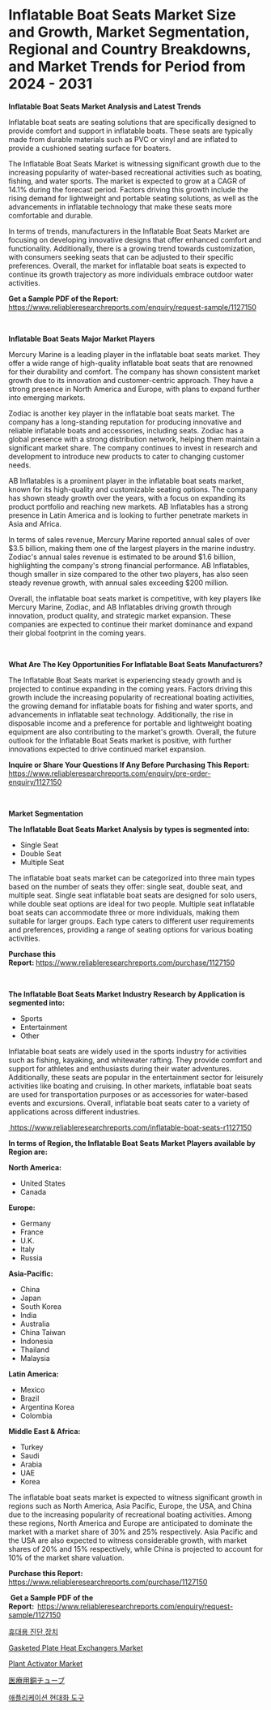 <p><h1>Inflatable Boat Seats Market Size and Growth, Market Segmentation, Regional and Country Breakdowns, and Market Trends for Period from 2024 -  2031</h1></p><p><strong>Inflatable Boat Seats Market Analysis and Latest Trends</strong></p>
<p><p>Inflatable boat seats are seating solutions that are specifically designed to provide comfort and support in inflatable boats. These seats are typically made from durable materials such as PVC or vinyl and are inflated to provide a cushioned seating surface for boaters.</p><p>The Inflatable Boat Seats Market is witnessing significant growth due to the increasing popularity of water-based recreational activities such as boating, fishing, and water sports. The market is expected to grow at a CAGR of 14.1% during the forecast period. Factors driving this growth include the rising demand for lightweight and portable seating solutions, as well as the advancements in inflatable technology that make these seats more comfortable and durable.</p><p>In terms of trends, manufacturers in the Inflatable Boat Seats Market are focusing on developing innovative designs that offer enhanced comfort and functionality. Additionally, there is a growing trend towards customization, with consumers seeking seats that can be adjusted to their specific preferences. Overall, the market for inflatable boat seats is expected to continue its growth trajectory as more individuals embrace outdoor water activities.</p></p>
<p><strong>Get a Sample PDF of the Report:&nbsp;</strong> <a href="https://www.reliableresearchreports.com/enquiry/request-sample/1127150">https://www.reliableresearchreports.com/enquiry/request-sample/1127150</a></p>
<p>&nbsp;</p>
<p><strong>Inflatable Boat Seats Major Market Players</strong></p>
<p><p>Mercury Marine is a leading player in the inflatable boat seats market. They offer a wide range of high-quality inflatable boat seats that are renowned for their durability and comfort. The company has shown consistent market growth due to its innovation and customer-centric approach. They have a strong presence in North America and Europe, with plans to expand further into emerging markets.</p><p>Zodiac is another key player in the inflatable boat seats market. The company has a long-standing reputation for producing innovative and reliable inflatable boats and accessories, including seats. Zodiac has a global presence with a strong distribution network, helping them maintain a significant market share. The company continues to invest in research and development to introduce new products to cater to changing customer needs.</p><p>AB Inflatables is a prominent player in the inflatable boat seats market, known for its high-quality and customizable seating options. The company has shown steady growth over the years, with a focus on expanding its product portfolio and reaching new markets. AB Inflatables has a strong presence in Latin America and is looking to further penetrate markets in Asia and Africa.</p><p>In terms of sales revenue, Mercury Marine reported annual sales of over $3.5 billion, making them one of the largest players in the marine industry. Zodiac's annual sales revenue is estimated to be around $1.6 billion, highlighting the company's strong financial performance. AB Inflatables, though smaller in size compared to the other two players, has also seen steady revenue growth, with annual sales exceeding $200 million.</p><p>Overall, the inflatable boat seats market is competitive, with key players like Mercury Marine, Zodiac, and AB Inflatables driving growth through innovation, product quality, and strategic market expansion. These companies are expected to continue their market dominance and expand their global footprint in the coming years.</p></p>
<p>&nbsp;</p>
<p><strong>What Are The Key Opportunities For Inflatable Boat Seats Manufacturers?</strong></p>
<p><p>The Inflatable Boat Seats market is experiencing steady growth and is projected to continue expanding in the coming years. Factors driving this growth include the increasing popularity of recreational boating activities, the growing demand for inflatable boats for fishing and water sports, and advancements in inflatable seat technology. Additionally, the rise in disposable income and a preference for portable and lightweight boating equipment are also contributing to the market's growth. Overall, the future outlook for the Inflatable Boat Seats market is positive, with further innovations expected to drive continued market expansion.</p></p>
<p><strong>Inquire or Share Your Questions If Any Before Purchasing This Report:</strong> <a href="https://www.reliableresearchreports.com/enquiry/pre-order-enquiry/1127150">https://www.reliableresearchreports.com/enquiry/pre-order-enquiry/1127150</a></p>
<p>&nbsp;</p>
<p><strong>Market Segmentation</strong></p>
<p><strong>The Inflatable Boat Seats Market Analysis by types is segmented into:</strong></p>
<p><ul><li>Single Seat</li><li>Double Seat</li><li>Multiple Seat</li></ul></p>
<p><p>The inflatable boat seats market can be categorized into three main types based on the number of seats they offer: single seat, double seat, and multiple seat. Single seat inflatable boat seats are designed for solo users, while double seat options are ideal for two people. Multiple seat inflatable boat seats can accommodate three or more individuals, making them suitable for larger groups. Each type caters to different user requirements and preferences, providing a range of seating options for various boating activities.</p></p>
<p><strong>Purchase this Report:&nbsp;</strong><a href="https://www.reliableresearchreports.com/purchase/1127150">https://www.reliableresearchreports.com/purchase/1127150</a></p>
<p>&nbsp;</p>
<p><strong>The Inflatable Boat Seats Market Industry Research by Application is segmented into:</strong></p>
<p><ul><li>Sports</li><li>Entertainment</li><li>Other</li></ul></p>
<p><p>Inflatable boat seats are widely used in the sports industry for activities such as fishing, kayaking, and whitewater rafting. They provide comfort and support for athletes and enthusiasts during their water adventures. Additionally, these seats are popular in the entertainment sector for leisurely activities like boating and cruising. In other markets, inflatable boat seats are used for transportation purposes or as accessories for water-based events and excursions. Overall, inflatable boat seats cater to a variety of applications across different industries.</p></p>
<p><a href="https://www.reliableresearchreports.com/inflatable-boat-seats-r1127150">&nbsp;https://www.reliableresearchreports.com/inflatable-boat-seats-r1127150</a></p>
<p><strong>In terms of Region, the Inflatable Boat Seats Market Players available by Region are:</strong></p>
<p>
    <p> <strong> North America: </strong>
        <ul>
            <li>United States</li>
            <li>Canada</li>
        </ul>
        </p> 
    <p> <strong> Europe: </strong>
        <ul>
            <li>Germany</li>
            <li>France</li>
            <li>U.K.</li>
            <li>Italy</li>
            <li>Russia</li>
        </ul>
        </p> 
    <p> <strong> Asia-Pacific: </strong>
        <ul>
            <li>China</li>
            <li>Japan</li>
            <li>South Korea</li>
            <li>India</li>
            <li>Australia</li>
            <li>China Taiwan</li>
            <li>Indonesia</li>
            <li>Thailand</li>
            <li>Malaysia</li>
        </ul>
        </p> 
    <p> <strong> Latin America: </strong>
        <ul>
            <li>Mexico</li>
            <li>Brazil</li>
            <li>Argentina Korea</li>
            <li>Colombia</li>
        </ul>
        </p> 
    <p> <strong> Middle East & Africa: </strong>
        <ul>
            <li>Turkey</li>
            <li>Saudi</li>
            <li>Arabia</li>
            <li>UAE</li>
            <li>Korea</li>
        </ul>
    </p>
    </p>
<p><p>The inflatable boat seats market is expected to witness significant growth in regions such as North America, Asia Pacific, Europe, the USA, and China due to the increasing popularity of recreational boating activities. Among these regions, North America and Europe are anticipated to dominate the market with a market share of 30% and 25% respectively. Asia Pacific and the USA are also expected to witness considerable growth, with market shares of 20% and 15% respectively, while China is projected to account for 10% of the market share valuation.</p></p>
<p><strong>Purchase this Report: </strong><a href="https://www.reliableresearchreports.com/purchase/1127150">https://www.reliableresearchreports.com/purchase/1127150</a></p>
<p>&nbsp;<strong>Get a Sample PDF of the Report:&nbsp;&nbsp;</strong><a href="https://www.reliableresearchreports.com/enquiry/request-sample/1127150">https://www.reliableresearchreports.com/enquiry/request-sample/1127150</a></p>
<p><strong></strong></p>
<p><p><a href="https://medium.com/@cloydrenner/%ED%9C%B4%EB%8C%80%EC%9A%A9-%EC%A7%84%EB%8B%A8-%EC%9E%A5%EC%B9%98-%EC%8B%9C%EC%9E%A5-%EB%B6%84%EC%84%9D-%EB%B0%8F-%EC%98%88%EC%B8%A1-%EA%B8%B0%EA%B0%84%EC%9D%80-2024%EB%85%84%EB%B6%80%ED%84%B0-2031%EB%85%84%EA%B9%8C%EC%A7%80%EC%9E%85%EB%8B%88%EB%8B%A4-8fcdbbe9b108">휴대용 진단 장치</a></p><p><a href="https://github.com/CliffMedina6/Market-Research-Report-List-4/blob/main/gasketed-plate-heat-exchangers-market.md">Gasketed Plate Heat Exchangers Market</a></p><p><a href="https://issuu.com/reportprime-2/docs/plant-activator-market-size-2030.pptx">Plant Activator Market</a></p><p><a href="https://github.com/EthanMorar2011/Market-Research-Report-List-1/blob/main/255302035559.md">医療用銅チューブ</a></p><p><a href="https://medium.com/@bereniceroberts1978/%EC%9D%91%EC%9A%A9-%ED%94%84%EB%A1%9C%EA%B7%B8%EB%9E%A8-%ED%98%84%EB%8C%80%ED%99%94-%EB%8F%84%EA%B5%AC-%EC%8B%9C%EC%9E%A5-%EC%9C%A0%ED%98%95-%EC%9D%91%EC%9A%A9-%EB%B0%8F-%EC%A7%80%EB%A6%AC%EC%97%90-%EB%8C%80%ED%95%9C-%ED%8F%AC%EA%B4%84%EC%A0%81-%ED%8F%89%EA%B0%80-2705e025cef4">애플리케이션 현대화 도구</a></p></p>